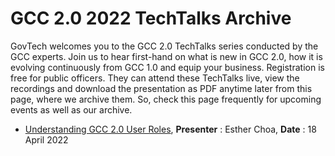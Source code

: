 # GCC 2.0 2022 TechTalks Archive

GovTech welcomes you to the GCC 2.0 TechTalks series conducted by the GCC experts. Join us to hear first-hand on what is new in GCC 2.0, how it is evolving continuously from GCC 1.0 and equip your business. Registration is free for public officers. They can attend these TechTalks live, view the recordings and download the presentation as PDF anytime later from this page, where we archive them. So, check this page frequently for upcoming events as well as our archive.


- [Understanding GCC 2.0 User Roles](01-understanding-gcc2-0-user-roles.pdf), **Presenter** : Esther Choa, **Date** : 18 April 2022
